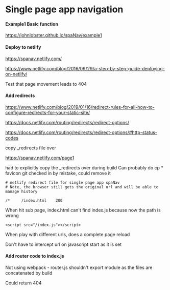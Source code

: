 # Single page app navigation

#### Example1 Basic function

https://johnlobster.github.io/spaNav/example1

#### Deploy to netlify

https://spanav.netlify.com/

https://www.netlify.com/blog/2016/09/29/a-step-by-step-guide-deploying-on-netlify/

Test that page movement leads to 404

#### Add redirects

https://www.netlify.com/blog/2019/01/16/redirect-rules-for-all-how-to-configure-redirects-for-your-static-site/

https://docs.netlify.com/routing/redirects/redirect-options/

https://docs.netlify.com/routing/redirects/redirect-options/#http-status-codes


copy _redirects file over

https://spanav.netlify.com/page1

had to explicitly copy the _redirects over during build
Can probably do cp *
favicon git checked in by mistake, could remove it

```
# netlify redirect file for single page app spaNav
# Note, the browser still gets the original url and will be able to manage history

/*     /index.html    200
```

When hit sub page, index.html can't find index.js because now the path is wrong

```
<script src="/index.js"></script>
```

When play with different urls, does a complete page reload

Don't have to intercept url on javascript start as it is set



#### Add router code to index.js

Not using webpack - router.js shouldn't export module as the files are concatenated by build

Could return 404






